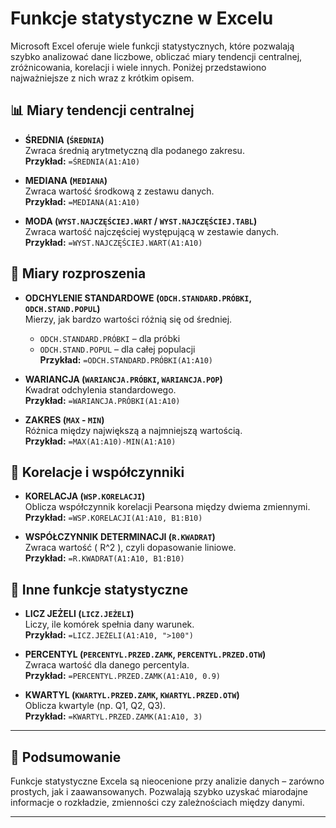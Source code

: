# Funkcje statystyczne w Excelu

Microsoft Excel oferuje wiele funkcji statystycznych, które pozwalają szybko analizować dane liczbowe, obliczać miary tendencji centralnej, zróżnicowania, korelacji i wiele innych. Poniżej przedstawiono najważniejsze z nich wraz z krótkim opisem.

## 📊 Miary tendencji centralnej

- **ŚREDNIA (`ŚREDNIA`)**  
  Zwraca średnią arytmetyczną dla podanego zakresu.  
  **Przykład:** `=ŚREDNIA(A1:A10)`

- **MEDIANA (`MEDIANA`)**  
  Zwraca wartość środkową z zestawu danych.  
  **Przykład:** `=MEDIANA(A1:A10)`

- **MODA (`WYST.NAJCZĘŚCIEJ.WART` / `WYST.NAJCZĘŚCIEJ.TABL`)**  
  Zwraca wartość najczęściej występującą w zestawie danych.  
  **Przykład:** `=WYST.NAJCZĘŚCIEJ.WART(A1:A10)`

## 📐 Miary rozproszenia

- **ODCHYLENIE STANDARDOWE (`ODCH.STANDARD.PRÓBKI`, `ODCH.STAND.POPUL`)**  
  Mierzy, jak bardzo wartości różnią się od średniej.  
     - `ODCH.STANDARD.PRÓBKI` – dla próbki  
     - `ODCH.STAND.POPUL` – dla całej populacji  
  **Przykład:** `=ODCH.STANDARD.PRÓBKI(A1:A10)`

- **WARIANCJA (`WARIANCJA.PRÓBKI`, `WARIANCJA.POP`)**  
  Kwadrat odchylenia standardowego.  
  **Przykład:** `=WARIANCJA.PRÓBKI(A1:A10)`

- **ZAKRES (`MAX` - `MIN`)**  
  Różnica między największą a najmniejszą wartością.  
  **Przykład:** `=MAX(A1:A10)-MIN(A1:A10)`

## 🔗 Korelacje i współczynniki

- **KORELACJA (`WSP.KORELACJI`)**  
  Oblicza współczynnik korelacji Pearsona między dwiema zmiennymi.  
  **Przykład:** `=WSP.KORELACJI(A1:A10, B1:B10)`

- **WSPÓŁCZYNNIK DETERMINACJI (`R.KWADRAT`)**  
  Zwraca wartość \( R^2 \), czyli dopasowanie liniowe.  
  **Przykład:** `=R.KWADRAT(A1:A10, B1:B10)`

## 🧮 Inne funkcje statystyczne

- **LICZ JEŻELI (`LICZ.JEŻELI`)**  
  Liczy, ile komórek spełnia dany warunek.  
  **Przykład:** `=LICZ.JEŻELI(A1:A10, ">100")`

- **PERCENTYL (`PERCENTYL.PRZED.ZAMK`, `PERCENTYL.PRZED.OTW`)**  
  Zwraca wartość dla danego percentyla.  
  **Przykład:** `=PERCENTYL.PRZED.ZAMK(A1:A10, 0.9)`

- **KWARTYL (`KWARTYL.PRZED.ZAMK`, `KWARTYL.PRZED.OTW`)**  
  Oblicza kwartyle (np. Q1, Q2, Q3).  
  **Przykład:** `=KWARTYL.PRZED.ZAMK(A1:A10, 3)`

---

## 📘 Podsumowanie

Funkcje statystyczne Excela są nieocenione przy analizie danych – zarówno prostych, jak i zaawansowanych. Pozwalają szybko uzyskać miarodajne informacje o rozkładzie, zmienności czy zależnościach między danymi.

---

